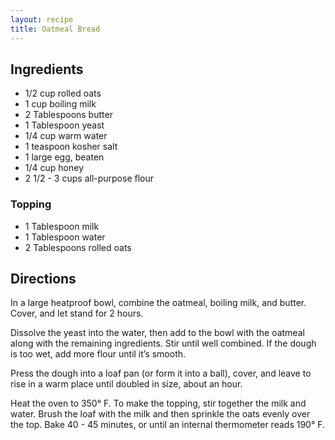 ```yaml
---
layout: recipe
title: Oatmeal Bread
---
```


## Ingredients

* 1/2 cup rolled oats
* 1 cup boiling milk
* 2 Tablespoons butter
* 1 Tablespoon yeast
* 1/4 cup warm water
* 1 teaspoon kosher salt
* 1 large egg, beaten
* 1/4 cup honey
* 2 1/2 - 3 cups all-purpose flour

### Topping

* 1 Tablespoon milk
* 1 Tablespoon water
* 2 Tablespoons rolled oats

## Directions

In a large heatproof bowl, combine the oatmeal, boiling milk, and butter. Cover, and let stand for 2 hours.

Dissolve the yeast into the water, then add to the bowl with the oatmeal along with the remaining ingredients. Stir until well combined. If the dough is too wet, add more flour until it’s smooth.

Press the dough into a loaf pan (or form it into a ball), cover, and leave to rise in a warm place until doubled in size, about an hour.

Heat the oven to 350° F. To make the topping, stir together the milk and water. Brush the loaf with the milk and then sprinkle the oats evenly over the top. Bake 40 - 45 minutes, or until an internal thermometer reads 190° F.
